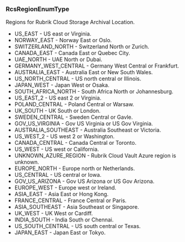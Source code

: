 ### RcsRegionEnumType
Regions for Rubrik Cloud Storage Archival Location.

- US_EAST - US east or Virginia.
- NORWAY_EAST - Norway East or Oslo.
- SWITZERLAND_NORTH - Switzerland North or Zurich.
- CANADA_EAST - Canada East or Quebec City.
- UAE_NORTH - UAE North or Dubai.
- GERMANY_WEST_CENTRAL - Germany West Central or Frankfurt.
- AUSTRALIA_EAST - Australia East or New South Wales.
- US_NORTH_CENTRAL - US north central or Illinois.
- JAPAN_WEST - Japan West or Osaka.
- SOUTH_AFRICA_NORTH - South Africa North or Johannesburg.
- US_EAST_2 - US east 2 or Virginia.
- POLAND_CENTRAL - Poland Central or Warsaw.
- UK_SOUTH - UK South or London.
- SWEDEN_CENTRAL - Sweden Central or Gavle.
- GOV_US_VIRGINIA - Gov US Virginia or US Gov Virginia.
- AUSTRALIA_SOUTHEAST - Australia Southeast or Victoria.
- US_WEST_2 - US west 2 or Washington.
- CANADA_CENTRAL - Canada Central or Toronto.
- US_WEST - US west or California.
- UNKNOWN_AZURE_REGION - Rubrik Cloud Vault Azure region is unknown.
- EUROPE_NORTH - Europe north or Netherlands.
- US_CENTRAL - US central or Iowa.
- GOV_US_ARIZONA - Gov US Arizona or US Gov Arizona.
- EUROPE_WEST - Europe west or Ireland.
- ASIA_EAST - Asia East or Hong Kong.
- FRANCE_CENTRAL - France Central or Paris.
- ASIA_SOUTHEAST - Asia Southeast or Singapore.
- UK_WEST - UK West or Cardiff.
- INDIA_SOUTH - India South or Chennai.
- US_SOUTH_CENTRAL - US south central or Texas.
- JAPAN_EAST - Japan East or Tokyo.
